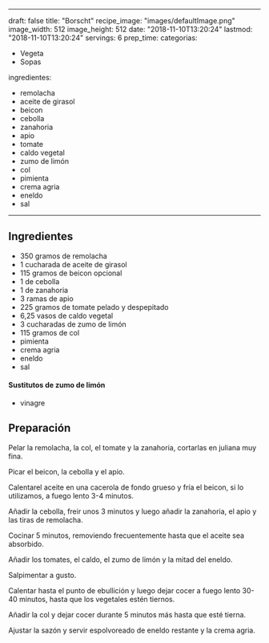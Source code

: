 
---
draft: false
title: "Borscht"
recipe_image: "images/defaultImage.png"
image_width: 512
image_height: 512
date: "2018-11-10T13:20:24"
lastmod: "2018-11-10T13:20:24"
servings: 6
prep_time: 
categorias:
  - Vegeta
  - Sopas

ingredientes:
  - remolacha
  - aceite de girasol
  - beicon
  - cebolla
  - zanahoria
  - apio
  - tomate
  - caldo vegetal
  - zumo de limón
  - col
  - pimienta
  - crema agria
  - eneldo
  - sal
---

## Ingredientes
- 350 gramos de remolacha
- 1 cucharada de aceite de girasol
- 115 gramos de beicon opcional
- 1  de cebolla
- 1  de zanahoria
- 3 ramas de apio
- 225 gramos de tomate pelado y despepitado
- 6,25 vasos de caldo vegetal
- 3 cucharadas de zumo de limón
- 115 gramos de col
- pimienta
- crema agria
- eneldo
- sal
#### Sustitutos de zumo de limón
- vinagre

## Preparación
Pelar la remolacha, la col, el tomate y la zanahoria, cortarlas en juliana muy fina.

Picar el beicon, la cebolla y el apio.

Calentarel aceite en una cacerola de fondo grueso y fría el beicon, si lo utilizamos, a fuego lento 3-4 minutos.

Añadir la cebolla, freir unos 3 minutos y luego añadir la zanahoria, el apio y las tiras de remolacha.

Cocinar 5 minutos, removiendo frecuentemente hasta que el aceite sea absorbido.

Añadir los tomates, el caldo, el zumo de limón y la mitad del eneldo.

Salpimentar a gusto.

Calentar hasta el punto de ebullición y luego dejar cocer a fuego lento 30-40 minutos, hasta que los vegetales estén tiernos.

Añadir la col y dejar cocer durante 5 minutos más hasta que esté tierna.

Ajustar la sazón y servir espolvoreado de eneldo restante y la crema agria.


